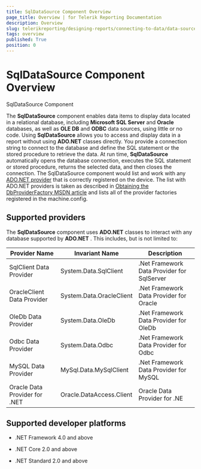 ```yaml
---
title: SqlDataSource Component Overview
page_title: Overview | for Telerik Reporting Documentation
description: Overview
slug: telerikreporting/designing-reports/connecting-to-data/data-source-components/sqldatasource-component/overview
tags: overview
published: True
position: 0
---
```


# SqlDataSource Component Overview

SqlDataSource Component

The __SqlDataSource__  component enables data items to display data located in a relational         database, including __Microsoft SQL Server__  and __Oracle__  databases,         as well as __OLE DB__  and __ODBC__  data sources, using little or no code.         Using __SqlDataSource__  allows you to access and display data in a report without using         __ADO.NET__  classes directly. You provide a connection string to connect to the database and         define the SQL statement or the stored procedure to retrieve the data. At run time, __SqlDataSource__  automatically opens the database connection, executes the SQL statement or stored procedure, returns         the selected data, and then closes the connection. The SqlDataSource component would list and work with any  [ADO.NET provider](https://docs.microsoft.com/en-us/dotnet/framework/data/adonet/ado-net-overview)  that is correctly registered on the device. The list with ADO.NET providers is taken as described in  [ Obtaining the DbProviderFactory MSDN article](https://docs.microsoft.com/en-us/dotnet/framework/data/adonet/obtaining-a-dbproviderfactory)  and lists all of the provider factories registered in the machine.config.       

## Supported providers

The __SqlDataSource__  component uses __ADO.NET__  classes to interact           with any database supported by __ADO.NET__ . This includes, but is not limited to:         


| Provider Name | Invariant Name | Description |
| ------ | ------ | ------ |
|SqlClient Data Provider|System.Data.SqlClient|.Net Framework Data Provider for SqlServer|
|OracleClient Data Provider|System.Data.OracleClient|.Net Framework Data Provider for Oracle|
|OleDb Data Provider|System.Data.OleDb|.Net Framework Data Provider for OleDb|
|Odbc Data Provider|System.Data.Odbc|.Net Framework Data Provider for Odbc|
|MySQL Data Provider|MySql.Data.MySqlClient|.Net Framework Data Provider for MySQL|
|Oracle Data Provider for .NET|Oracle.DataAccess.Client|Oracle Data Provider for .NE|




## Supported developer platforms

* .NET Framework 4.0 and above             

* .NET Core 2.0 and above             

* .NET Standard 2.0 and above             
